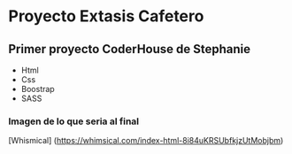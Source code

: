 # Proyecto Extasis Cafetero
## Primer proyecto CoderHouse de Stephanie

- Html
- Css
- Boostrap
- SASS

### Imagen de lo que seria al final 
[Whismical] (https://whimsical.com/index-html-8i84uKRSUbfkjzUtMobjbm)
